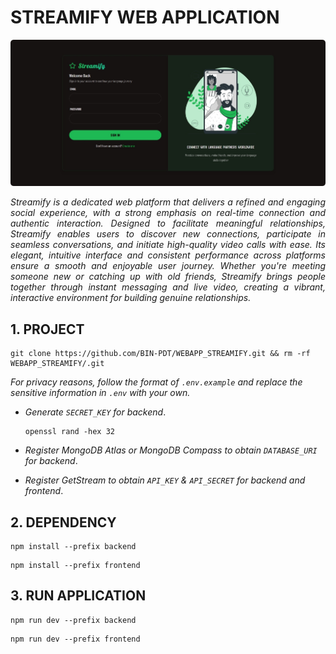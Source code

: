 # STREAMIFY WEB APPLICATION

![](public/INTRODUCTION.png)

<p align="justify">
    <em>
        Streamify is a dedicated web platform that delivers a refined and engaging social experience, with a strong emphasis on real-time connection and authentic interaction. Designed to facilitate meaningful relationships, Streamify enables users to discover new connections, participate in seamless conversations, and initiate high-quality video calls with ease. Its elegant, intuitive interface and consistent performance across platforms ensure a smooth and enjoyable user journey. Whether you're meeting someone new or catching up with old friends, Streamify brings people together through instant messaging and live video, creating a vibrant, interactive environment for building genuine relationships.
    </em>
</p>

## 1. PROJECT

```
git clone https://github.com/BIN-PDT/WEBAPP_STREAMIFY.git && rm -rf WEBAPP_STREAMIFY/.git
```

_For privacy reasons, follow the format of `.env.example` and replace the sensitive information in `.env` with your own._

-   _Generate `SECRET_KEY` for backend_.

    ```
    openssl rand -hex 32
    ```

-   _Register MongoDB Atlas or MongoDB Compass to obtain `DATABASE_URI` for backend_.

-   _Register GetStream to obtain `API_KEY` & `API_SECRET` for backend and frontend_.

## 2. DEPENDENCY

```
npm install --prefix backend
```

```
npm install --prefix frontend
```

## 3. RUN APPLICATION

```
npm run dev --prefix backend
```

```
npm run dev --prefix frontend
```
